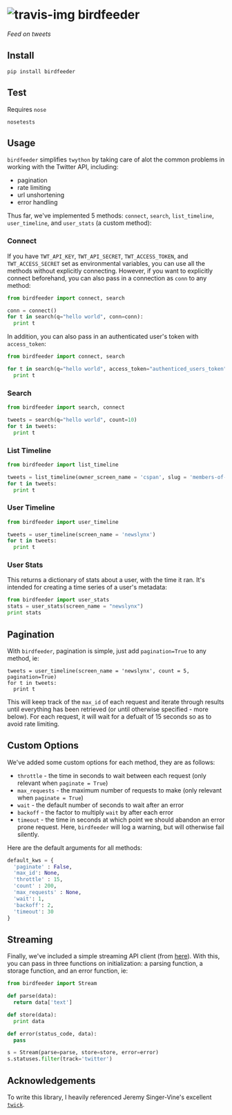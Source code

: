 ![travis-img](https://travis-ci.org/newslynx/birdfeeder.svg)
birdfeeder
======
_Feed on tweets_

## Install

```
pip install birdfeeder
```

## Test

Requires `nose`

```
nosetests
```

## Usage

`birdfeeder` simplifies `twython` by taking care of alot the common problems in working with the Twitter API, including:

* pagination
* rate limiting
* url unshortening
* error handling

Thus far, we've implemented 5 methods: `connect`, `search`, `list_timeline`, `user_timeline`, and `user_stats` (a custom method):

### Connect

If you have `TWT_API_KEY`, `TWT_API_SECRET`, `TWT_ACCESS_TOKEN`, and `TWT_ACCESS_SECRET` set as environmental variables, you can use all the methods without explicitly connecting.  However, if you want to explicitly connect beforehand, you can also pass in a connection as `conn` to any method:

```python
from birdfeeder import connect, search

conn = connect() 
for t in search(q="hello world", conn=conn):
  print t
```

In addition, you can also pass in an authenticated user's token with `access_token`:

```python
from birdfeeder import connect, search

for t in search(q="hello world", access_token="authenticed_users_token"):
  print t
```

### Search

```python
from birdfeeder import search, connect

tweets = search(q="hello world", count=10)
for t in tweets:
  print t
```

### List Timeline

```python
from birdfeeder import list_timeline 

tweets = list_timeline(owner_screen_name = 'cspan', slug = 'members-of-congress', count=100)
for t in tweets:
  print t 
```

### User Timeline

```python
from birdfeeder import user_timeline 

tweets = user_timeline(screen_name = 'newslynx')
for t in tweets:
  print t
```

### User Stats 

This returns a dictionary of stats about a user, with the time it ran. It's intended for creating a time series of a user's metadata:

```python
from birdfeeder import user_stats 
stats = user_stats(screen_name = "newslynx")
print stats
```

## Pagination

With `birdfeeder`, pagination is simple, just add `pagination=True` to any method, ie:

```
tweets = user_timeline(screen_name = 'newslynx', count = 5, pagination=True)
for t in tweets:
  print t
```
This will keep track of the `max_id` of each request and iterate through results until everything has been retrieved (or until otherwise specified - more below). For each request, it will wait for a defualt of 15 seconds so as to avoid rate limiting.

## Custom Options
We've added some custom options for each method, they are as follows:

* `throttle` - the time in seconds to wait between each request (only relevant when `paginate = True`)
* `max_requests` - the maximum number of requests to make (only relevant when `paginate = True`)
* `wait` - the default number of seconds to wait after an error
* `backoff` - the factor to multiply `wait` by after each error 
* `timeout` - the time in seconds at which point we should abandon an error prone request. Here, `birdfeeder` will log a warning, but will otherwise fail silently.

Here are the default arguments for all methods:

```python
default_kws = {
  'paginate' : False,
  'max_id': None,
  'throttle' : 15,
  'count' : 200,
  'max_requests' : None,
  'wait': 1,
  'backoff': 2,
  'timeout': 30
}
```

## Streaming 

Finally, we've included a simple streaming API client (from [here](http://twython.readthedocs.org/en/latest/usage/streaming_api.html)).
With this, you can pass in three functions on initialization: a parsing function, a storage function, and an error function, ie:

```python
from birdfeeder import Stream 

def parse(data):
  return data['text']

def store(data):
  print data 

def error(status_code, data):
  pass

s = Stream(parse=parse, store=store, error=error)
s.statuses.filter(track='twitter')
```

## Acknowledgements 

To write this library, I heavily referenced Jeremy Singer-Vine's excellent [`twick`](https://github.com/jsvine/twick).



